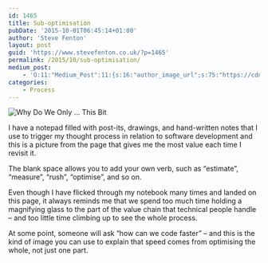 ```yaml
---
id: 1465
title: Sub-optimisation
pubDate: '2015-10-01T06:45:14+01:00'
author: 'Steve Fenton'
layout: post
guid: 'https://www.stevefenton.co.uk/?p=1465'
permalink: /2015/10/sub-optimisation/
medium_post:
    - 'O:11:"Medium_Post":11:{s:16:"author_image_url";s:75:"https://cdn-images-1.medium.com/fit/c/400/400/1*eXkhfEuF41g5W_xnc_ydLA.jpeg";s:10:"author_url";s:38:"https://medium.com/@steve.fenton.co.uk";s:11:"byline_name";N;s:12:"byline_email";N;s:10:"cross_link";s:3:"yes";s:2:"id";s:12:"476434ae9f60";s:21:"follower_notification";s:3:"yes";s:7:"license";s:19:"all-rights-reserved";s:14:"publication_id";s:2:"-1";s:6:"status";s:5:"draft";s:3:"url";s:51:"https://medium.com/@steve.fenton.co.uk/476434ae9f60";}'
categories:
    - Process
---
```


![Why Do We Only ... This Bit](https://www.stevefenton.co.uk/wp-content/uploads/2015/09/why-do-we-dot-dot-dot.jpg)

I have a notepad filled with post-its, drawings, and hand-written notes that I use to trigger my thought process in relation to software development and this is a picture from the page that gives me the most value each time I revisit it.

The blank space allows you to add your own verb, such as “estimate”, “measure”, “rush”, “optimise”, and so on.

Even though I have flicked through my notebook many times and landed on this page, it always reminds me that we spend too much time holding a magnifying glass to the part of the value chain that technical people handle – and too little time climbing up to see the whole process.

At some point, someone will ask “how can we code faster” – and this is the kind of image you can use to explain that speed comes from optimising the whole, not just one part.